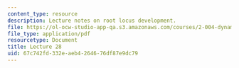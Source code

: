 ```yaml
---
content_type: resource
description: Lecture notes on root locus development.
file: https://ol-ocw-studio-app-qa.s3.amazonaws.com/courses/2-004-dynamics-and-control-ii-spring-2008/67c742fd332eaeb4264676df87e9dc79_lecture_28.pdf
file_type: application/pdf
resourcetype: Document
title: Lecture 28
uid: 67c742fd-332e-aeb4-2646-76df87e9dc79
---
```

